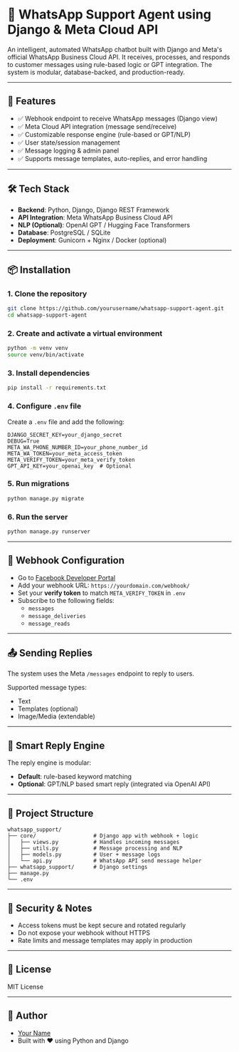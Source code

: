 # 🤖 WhatsApp Support Agent using Django & Meta Cloud API

An intelligent, automated WhatsApp chatbot built with Django and Meta's official WhatsApp Business Cloud API. It receives, processes, and responds to customer messages using rule-based logic or GPT integration. The system is modular, database-backed, and production-ready.

---

## 🚀 Features

- ✅ Webhook endpoint to receive WhatsApp messages (Django view)
- ✅ Meta Cloud API integration (message send/receive)
- ✅ Customizable response engine (rule-based or GPT/NLP)
- ✅ User state/session management
- ✅ Message logging & admin panel
- ✅ Supports message templates, auto-replies, and error handling

---

## 🛠️ Tech Stack

- **Backend**: Python, Django, Django REST Framework  
- **API Integration**: Meta WhatsApp Business Cloud API  
- **NLP (Optional)**: OpenAI GPT / Hugging Face Transformers  
- **Database**: PostgreSQL / SQLite  
- **Deployment**: Gunicorn + Nginx / Docker (optional)  

---

## 📦 Installation

### 1. Clone the repository

```bash
git clone https://github.com/yourusername/whatsapp-support-agent.git
cd whatsapp-support-agent
```

### 2. Create and activate a virtual environment

```bash
python -m venv venv
source venv/bin/activate
```

### 3. Install dependencies

```bash
pip install -r requirements.txt
```

### 4. Configure `.env` file

Create a `.env` file and add the following:

```env
DJANGO_SECRET_KEY=your_django_secret
DEBUG=True
META_WA_PHONE_NUMBER_ID=your_phone_number_id
META_WA_TOKEN=your_meta_access_token
META_VERIFY_TOKEN=your_meta_verify_token
GPT_API_KEY=your_openai_key  # Optional
```

### 5. Run migrations

```bash
python manage.py migrate
```

### 6. Run the server

```bash
python manage.py runserver
```

---

## 📡 Webhook Configuration

- Go to [Facebook Developer Portal](https://developers.facebook.com/)
- Add your webhook URL: `https://yourdomain.com/webhook/`
- Set your **verify token** to match `META_VERIFY_TOKEN` in `.env`
- Subscribe to the following fields:
  - `messages`
  - `message_deliveries`
  - `message_reads`

---

## 📤 Sending Replies

The system uses the Meta `/messages` endpoint to reply to users.

Supported message types:
- Text
- Templates (optional)
- Image/Media (extendable)

---

## 🧠 Smart Reply Engine

The reply engine is modular:
- **Default**: rule-based keyword matching
- **Optional**: GPT/NLP based smart reply (integrated via OpenAI API)

---

## 📁 Project Structure

```
whatsapp_support/
├── core/                  # Django app with webhook + logic
│   ├── views.py           # Handles incoming messages
│   ├── utils.py           # Message processing and NLP
│   ├── models.py          # User + message logs
│   └── api.py             # WhatsApp API send message helper
├── whatsapp_support/      # Django settings
├── manage.py
└── .env
```

---

## 🔐 Security & Notes

- Access tokens must be kept secure and rotated regularly
- Do not expose your webhook without HTTPS
- Rate limits and message templates may apply in production

---

## 📄 License

MIT License

---

## 👤 Author

- [Your Name](https://github.com/yourusername)
- Built with ❤️ using Python and Django
